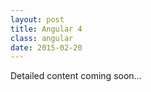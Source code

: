 ```yaml
---
layout: post
title: Angular 4
class: angular
date: 2015-02-20
---
```


Detailed content coming soon&hellip;
